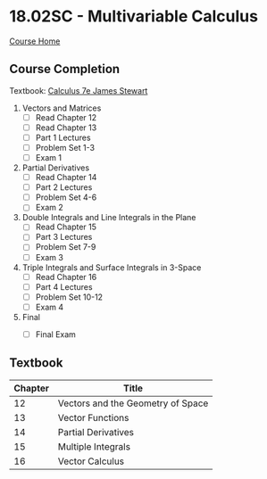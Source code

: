 # 18.02SC - Multivariable Calculus

[Course Home](https://ocw.mit.edu/courses/mathematics/18-02sc-multivariable-calculus-fall-2010/index.htm#)

## Course Completion
Textbook: [Calculus 7e James Stewart](https://isbnsearch.org/isbn/9780871503237)

1. Vectors and Matrices
   - [ ] Read Chapter 12
   - [ ] Read Chapter 13
   - [ ] Part 1 Lectures
   - [ ] Problem Set 1-3
   - [ ] Exam 1
2. Partial Derivatives
   - [ ] Read Chapter 14
   - [ ] Part 2 Lectures
   - [ ] Problem Set 4-6
   - [ ] Exam 2
3. Double Integrals and Line Integrals in the Plane
   - [ ] Read Chapter 15
   - [ ] Part 3 Lectures
   - [ ] Problem Set 7-9
   - [ ] Exam 3
4. Triple Integrals and Surface Integrals in 3-Space
   - [ ] Read Chapter 16
   - [ ] Part 4 Lectures
   - [ ] Problem Set 10-12
   - [ ] Exam 4
5. Final
   - [ ] Final Exam


## Textbook
| Chapter | Title                                      |
| ------- | ------------------------------------------ | 
| 12      | Vectors and the Geometry of Space          |
| 13      | Vector Functions                           |
| 14      | Partial Derivatives                        |
| 15      | Multiple Integrals                         |
| 16      | Vector Calculus                            |
